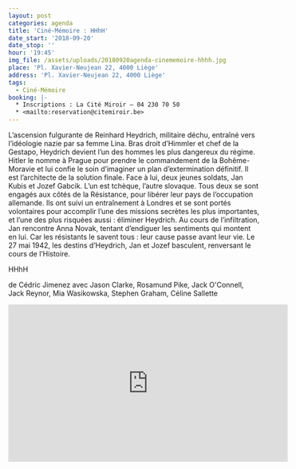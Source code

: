 ```yaml
---
layout: post
categories: agenda
title: 'Ciné-Mémoire : HHhH'
date_start: '2018-09-20'
date_stop: ''
hour: '19:45'
img_file: /assets/uploads/20180920agenda-cinememoire-hhhh.jpg
place: 'Pl. Xavier-Neujean 22, 4000 Liège'
address: 'Pl. Xavier-Neujean 22, 4000 Liège'
tags:
  - Ciné-Mémoire
booking: |-
  * Inscriptions : La Cité Miroir – 04 230 70 50
  * <mailto:reservation@citemiroir.be>
---
```

L’ascension fulgurante de Reinhard Heydrich, militaire déchu, entraîné vers l’idéologie nazie par sa femme Lina. Bras droit d’Himmler et chef de la Gestapo, Heydrich devient l’un des hommes les plus dangereux du régime. Hitler le nomme à Prague pour prendre le commandement de la Bohême-Moravie et lui confie le soin d’imaginer un plan d’extermination définitif. Il est l’architecte de la solution finale. Face à lui, deux jeunes soldats, Jan Kubis et Jozef Gabcik. L’un est tchèque, l’autre slovaque. Tous deux se sont engagés aux côtés de la Résistance, pour libérer leur pays de l’occupation allemande. Ils ont suivi un entraînement à Londres et se sont portés volontaires pour accomplir l’une des missions secrètes les plus importantes, et l’une des plus risquées aussi : éliminer Heydrich. Au cours de l’infiltration, Jan rencontre Anna Novak, tentant d’endiguer les sentiments qui montent en lui. Car les résistants le savent tous : leur cause passe avant leur vie. Le 27 mai 1942, les destins d’Heydrich, Jan et Jozef basculent, renversant le cours de l’Histoire.



HHhH

de Cédric Jimenez avec Jason Clarke, Rosamund Pike, Jack O'Connell, Jack Reynor, Mia Wasikowska, Stephen Graham, Céline Sallette

<iframe width="560" height="315" src="https://www.youtube.com/embed/5p73U7QRBS4" frameborder="0" allow="accelerometer; autoplay; encrypted-media; gyroscope; picture-in-picture" allowfullscreen></iframe>

